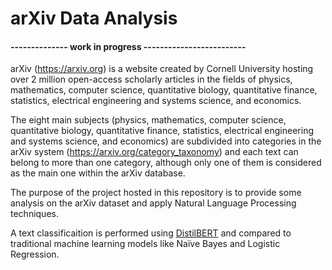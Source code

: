 # arXiv Data Analysis

#### -------------- work in progress -------------------------

arXiv (https://arxiv.org) is a website created by Cornell University hosting over 2 million open-access scholarly articles in the fields of physics, mathematics, computer science, quantitative biology, quantitative finance, statistics, electrical engineering and systems science, and economics.

The eight main subjects (physics, mathematics, computer science, quantitative biology, quantitative finance, statistics, electrical engineering and systems science, and economics) are subdivided into categories in the arXiv system (https://arxiv.org/category_taxonomy) and each text can belong to more than one category, although only one of them is considered as the main one within the arXiv database.

The purpose of the project hosted in this repository is to provide some analysis on the arXiv dataset and apply Natural Language Processing techniques. 

A text classificaition is performed using [DistilBERT](https://arxiv.org/abs/1910.01108)  and compared to traditional machine learning models like Naïve Bayes and Logistic Regression.
